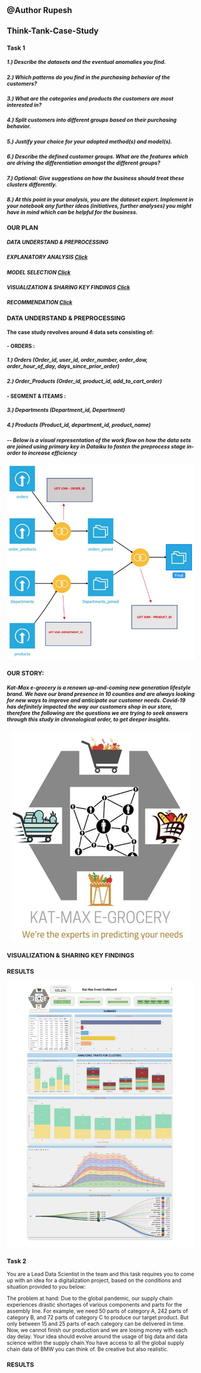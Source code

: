 ## @Author Rupesh

## Think-Tank-Case-Study

### Task 1

##### 1.) Describe the datasets and the eventual anomalies you find.
##### 2.) Which patterns do you find in the purchasing behavior of the customers?
##### 3.) What are the categories and products the customers are most interested in?
##### 4.) Split customers into different groups based on their purchasing behavior.
##### 5.) Justify your choice for your adopted method(s) and model(s).
##### 6.) Describe the defined customer groups. What are the features which are driving the differentiation amongst the different groups?
##### 7.) Optional: Give suggestions on how the business should treat these clusters differently.
##### 8.) At this point in your analysis, you are the dataset expert. Implement in your notebook any further ideas (initiatives, further analyses) you might have in mind which can be helpful for the business.


### OUR PLAN

##### **DATA UNDERSTAND & PREPROCESSING** 
##### **EXPLANATORY ANALYSIS [Click](https://github.com/Rupesh707/Think-Tank-Case-Study/blob/master/Kat_Max_Analysis.ipynb)**
##### **MODEL SELECTION [Click](https://github.com/Rupesh707/Think-Tank-Case-Study/blob/master/Kat_Max_Analysis.ipynb)**
##### **VISUALIZATION & SHARING KEY FINDINGS [Click](https://github.com/Rupesh707/Think-Tank-Case-Study/blob/master/Kat-max.pbix)**
##### **RECOMMENDATION [Click](https://github.com/Rupesh707/Think-Tank-Case-Study/blob/master/Kat-max.pbix)**


### DATA UNDERSTAND & PREPROCESSING

#### The case study revolves around 4 data sets consisting of:
#### **- ORDERS :**
##### 1.) *Orders (Order_id, user_id, order_number, order_dow, order_hour_of_day, days_since_prior_order)*
##### 2.) *Order_Products (Order_id, product_id, add_to_cart_order)*


#### **- SEGMENT & ITEAMS :**
##### 3.) Departments (Department_id, Department)
##### 4.) Products (Product_id, department_id, product_name)

##### -- **Below is a visual representation of the work flow on how the data sets are joined using primary key in Dataiku to fasten the preprocess stage in-order to increase efficiency**

<p align="center">
  <img src="assets/Dataflow.JPG">
</p>

### **OUR STORY**:

##### Kat-Max e-grocery is a renown up-and-coming new generation lifestyle brand. We have our brand presence in 10 counties and are always looking for new ways to improve and anticipate our customer needs. Covid-19 has definitely impacted the way our customers shop in our store, therefore the following are the questions we are trying to seek answers through this study in chronological order, to get deeper insights.

<p align="center">
  <img src="assets/Kat-max.JPG">
</p>

### VISUALIZATION & SHARING KEY FINDINGS

### RESULTS
<p align="center">
  <img src="assets/Kat-max egrocery-1.jpg">
</p>

### Task 2

You are a Lead Data Scientist in the team and this task requires you to come up with an idea for a digitalization project, based on the conditions and situation provided to you below:

The problem at hand: Due to the global pandemic, our supply chain experiences drastic shortages of various components and parts for the assembly line. For example, we need 50 parts of category A, 242 parts of category B, and 72 parts of category C to produce our target product. But only between 15 and 25 parts of each category can be delivered in time. Now, we cannot finish our production and we are losing money with each day delay. Your idea should evolve around the usage of big data and data science within the supply chain.You have access to all the global supply chain data of BMW you can think of. Be creative but also realistic.

### RESULTS

